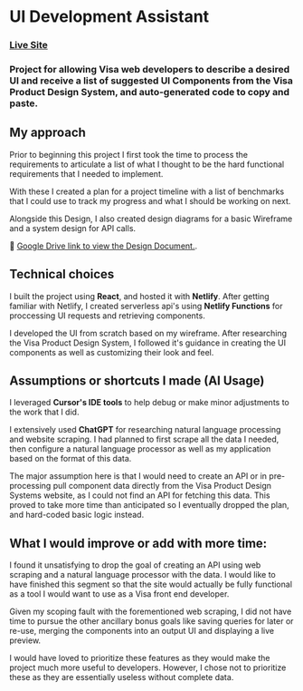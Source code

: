 # UI Development Assistant
### [Live Site](https://ui-dev-assist.netlify.app/)  
### Project for allowing Visa web developers to describe a desired UI and receive a list of suggested UI Components from the Visa Product Design System, and auto-generated code to copy and paste.

## My approach
Prior to beginning this project I first took the time to process the requirements to articulate a list of what I thought to be the hard functional requirements that I needed to implement. 

With these I created a plan for a project timeline with a list of benchmarks that I could use to track my progress and what I should be working on next. 

Alongside this Design, I also created design diagrams for a basic Wireframe and a system design for API calls.

📄 [Google Drive link to view the Design Document.](https://docs.google.com/document/d/1h3D_Cepz6YUj3AmO3ag1Br4r5LABfvJd2FS6zly2y3w/edit?usp=sharing).



##  Technical choices
I built the project using **React**, and hosted it with **Netlify**. After getting familiar with Netlify, I created serverless api's using **Netlify Functions** for proccessing UI requests and retrieving components.

I developed the UI from scratch based on my wireframe. After researching the Visa Product Design System, I followed it's guidance in creating the UI components as well as customizing their look and feel.


## Assumptions or shortcuts I made (AI Usage)
I leveraged **Cursor's IDE tools** to help debug or make minor adjustments to the work that I did. 

I extensively used **ChatGPT** for researching natural language processing and website scraping. I had planned to first scrape all the data I needed, then configure a natural language processor as well as my application based on the format of this data.

The major assumption here is that I would need to create an API or in pre-processing pull component data directly from the Visa Product Design Systems website, as I could not find an API for fetching this data. This proved to take more time than anticipated so I eventually dropped the plan, and hard-coded basic logic instead.


## What I would improve or add with more time:
I found it unsatisfying to drop the goal of creating an API using web scraping and a natural language processor with the data. I would like to have finished this segment so that the site would actually be fully functional as a tool I would want to use as a Visa front end developer.

Given my scoping fault with the forementioned web scraping, I did not have time to pursue the other ancillary bonus goals like saving queries for later or re-use, merging the components into an output UI and displaying a live preview. 

I would have loved to prioritize these features as they would make the project much more useful to developers. However, I chose not to prioritize these as they are essentially useless without complete data.
